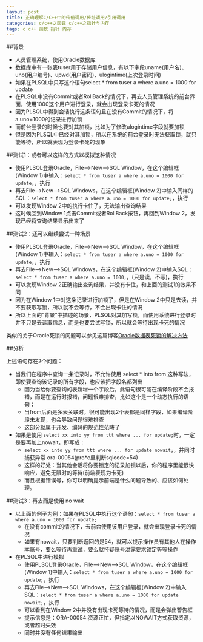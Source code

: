 ```yaml
---
layout: post
title: 正确理解C/C++中的传值调用/传址调用/引用调用
categories: c/c++之函数 c/c++之指针与内存 
tags: c c++ 函数 指针 内存
---
```


##背景

* 人员管理系统，使用Oracle数据库
* 数据库中有一张表tuser用于存储用户信息，有以下字段uname(用户名)、uno(用户编号)、upwd(用户密码)、ulogintime(上次登录时间)
* 如果在PLSQL中只写这个语句select * from tuser a where a.uno = 1000 for update
* 在PLSQL中没有Commit或者RollBack的情况下，再去人员管理系统的前台界面，使用1000这个用户进行登录，就会出现登录卡死的情况
* 因为PLSQL中得到会话执行这条语句且在没有Commit的情况下，将a.uno=1000的记录进行加锁
* 而前台登录的时候也要对其加锁，比如为了修改ulogintime字段就要加锁
* 但是因为PLSQL中已经对其加锁，所以在系统的前台登录时无法获取锁，就只能等待，所以就表现为登录卡死的现象

##测试1：或者可以这样的方式以模拟这种情况

* 使用PLSQL登录Oracle，File-->New-->SQL Window，在这个编辑框(Window 1)中输入：`select * from tuser a where a.uno = 1000 for update;`，执行
* 再去File-->New-->SQL Windows，在这个编辑框(Window 2)中输入同样的SQL：`select * from tuser a where a.uno = 1000 for update;`，执行
* 可以发现Window 2中的执行卡住了，无法输出查询结果
* 这时候回到Window 1点击Commit或者RollBack按钮，再回到Window 2，发现已经将查询结果显示出来了

##测试2：还可以继续尝试一种场景

* 使用PLSQL登录Oracle，File-->New-->SQL Window，在这个编辑框(Window 1)中输入：`select * from tuser a where a.uno = 1000 for update;`，执行
* 再去File-->New-->SQL Windows，在这个编辑框(Window 2)中输入SQL：`select * from tuser a where a.uno = 1000;`，(只是读，不写)，执行
* 可以发现Window 2正确输出查询结果，并没有卡住，和上面的测试1的效果不同
* 因为在Window 1中对这条记录进行加锁了，但是在Window 2中只是去读，并不要获取写锁，所以就不会等待，不会出现卡住的情况
* 所以上面的“背景”中描述的场景，PLSQL对其加写锁，而使用系统进行登录时并不只是去读取信息，而是也要尝试写锁，所以就会等待出现卡死的情况

类似的关于Oracle死锁的问题可以参见这篇博客[Oracle数据表死锁的解决方法](http://www.xumenger.com/oracle-deadlock-20160218/)


##分析

上述语句存在2个问题：

* 当我们在程序中查询一条记录时，不允许使用 select * into from 这种写法，即使要查询该记录的所有字段，也应该把字段名都列出
	* 因为当给你要查询的表新增一个字段后，此语句很可能在编译阶段不会报错，而是在运行时报错，问题很难排查，比如这个是一个动态执行的语句；
	* 当from后面是多表关联时，很可能出现2个表都是同样字段，如果编译阶段未发现，也会导致问题很难排查
	* 这部分就属于开发、编码的规范性范畴了
* 如果是使用 `select xx into yy from ttt where ... for update;`时，一定是要再加上nowait，即写成：
	* `select xx into yy from ttt where ... for update nowait;`，并同时捕获异常 ora-00054(pro*c里判断sqlcode=54)
	* 这样的好处：当其他会话将你要锁定的记录加锁以后，你的程序里能很快响应，避免无限时的等待(前端表现为卡死)
	* 而且根据错误号，你可以明确提示前端是什么问题导致的、应该如何处理。

##测试3：再去而是使用 no wait

* 以上面的例子为例：如果在PLSQL中执行这个语句：`select * from tuser a where a.uno = 1000 for update;`
	* 在没有commit的情况下，去前台使用该用户登录，就会出现登录卡死的情况
	* 如果有nowait，只要判断返回的是54，就可以提示操作员有其他人在操作本账号，要么等待再重试，要么就怀疑账号泄露要求锁定等等操作
* 在PLSQL中进行模拟
	* 使用PLSQL登录Oracle，File-->New-->SQL Window，在这个编辑框(Window 1)中输入：`select * from tuser a where a.uno = 1000 for update;`，执行
	* 再去File-->New-->SQL Windows，在这个编辑框(Window 2)中输入SQL：`select * from tuser a where a.uno = 1000 for update nowait;`，执行
	* 可以看到在Window 2中并没有出现卡死等待的情况，而是会弹出警告框
	* 提示信息是：ORA-00054:资源正忙，但指定以NOWAIT方式获取资源，或者超时失效
	* 同时并没有任何结果输出

